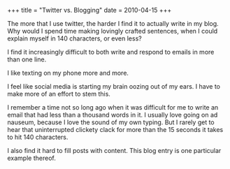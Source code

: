 +++
title = "Twitter vs. Blogging"
date = 2010-04-15
+++

The more that I use twitter, the harder I find it to actually write in my blog. Why would I spend time making lovingly crafted sentences, when I could explain myself in 140 characters, or even less?

I find it increasingly difficult to both write and respond to emails in more than one line.

I like texting on my phone more and more.

I feel like social media is starting my brain oozing out of my ears. I have to make more of an effort to stem this.

I remember a time not so long ago when it was difficult for me to write an email that had less than a thousand words in it. I usually love going on ad nauseum, because I love the sound of my own typing. But I rarely get to hear that uninterrupted clickety clack for more than the 15 seconds it takes to hit 140 characters.

I also find it hard to fill posts with content. This blog entry is one particular example thereof.

